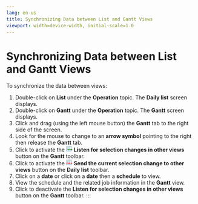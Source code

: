 ```yaml
---
lang: en-us
title: Synchronizing Data between List and Gantt Views
viewport: width=device-width, initial-scale=1.0
---
```


#  Synchronizing Data between List and Gantt Views

To synchronize the data between views:

1.  Double-click on **List** under the **Operation** topic. The **Daily
    list** screen displays.
2.  Double-click on **Gantt** under the **Operation** topic. The
    **Gantt** screen displays.
3.  Click and drag (using the left mouse button) the **Gantt** tab to
    the right side of the screen.
4.  Look for the mouse to change to an **arrow symbol** pointing to the
    right then release the **Gantt** tab.
5.  Click to activate the ![Listen for Selection     icon](../../../Resources/Images/EM/EMlistenforchanges.png "Listen for Selection icon")
    **Listen for selection changes in other views** button on the
    **Gantt** toolbar.
6.  Click to activate the ![Send Current Selection     icon](../../../Resources/Images/EM/EMsendchanges.png "Send for Current Selection icon")
    **Send the current selection change to other views** button on the
    **Daily list** toolbar.
7.  Click on a **date** or click on a **date** then a **schedule** to
    view.
8.  View the schedule and the related job information in the **Gantt**
    view.
9.  Click to deactivate the **Listen for selection changes in other
    views** button on the **Gantt** toolbar.
:::

 


